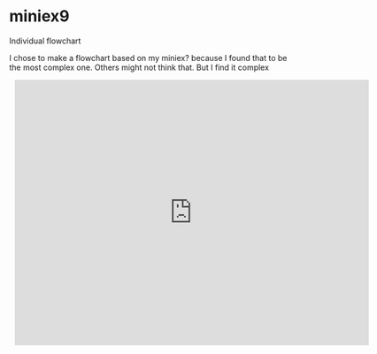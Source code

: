# miniex9

Individual flowchart 

I chose to make a flowchart based on my miniex? because I found that to be the most complex one. Others might not think that. But I find it complex

<div style="width: 640px; height: 480px; margin: 10px; position: relative;"><iframe allowfullscreen frameborder="0" style="width:640px; height:480px" src="https://www.lucidchart.com/documents/embeddedchart/be18ec8b-c2f3-4bed-95e6-37a16dfc1a2f" id="c2MuaXzP8A.y"></iframe></div>
